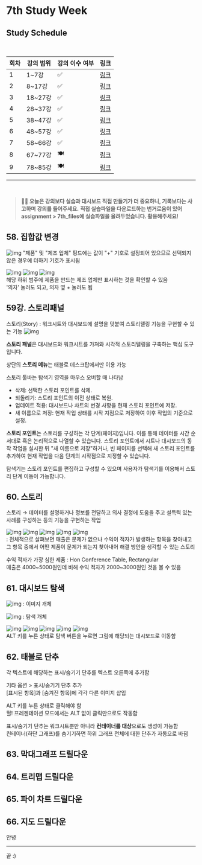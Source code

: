 # 7th Study Week

## Study Schedule
<br>

| 회차 | 강의 범위   | 강의 이수 여부 | 링크                                                                                                     |
|------|-------------|----------------|--------------------------------------------------------------------------------------------------------|
| 1    | 1~7강       | ✅              | [링크](https://www.youtube.com/watch?v=AXkaUrJs-Ko&list=PL87tgIIryGsa5vdz6MsaOEF8PK-YqK3fz&index=84)    |
| 2    | 8~17강      | ✅              | [링크](https://www.youtube.com/watch?v=AXkaUrJs-Ko&list=PL87tgIIryGsa5vdz6MsaOEF8PK-YqK3fz&index=75)    |
| 3    | 18~27강     | ✅              | [링크](https://www.youtube.com/watch?v=AXkaUrJs-Ko&list=PL87tgIIryGsa5vdz6MsaOEF8PK-YqK3fz&index=65)    |
| 4    | 28~37강     | ✅              | [링크](https://www.youtube.com/watch?v=e6J0Ljd6h44&list=PL87tgIIryGsa5vdz6MsaOEF8PK-YqK3fz&index=55)    |
| 5    | 38~47강     | ✅              | [링크](https://www.youtube.com/watch?v=AXkaUrJs-Ko&list=PL87tgIIryGsa5vdz6MsaOEF8PK-YqK3fz&index=45)    |
| 6    | 48~57강     | ✅              | [링크](https://www.youtube.com/watch?v=AXkaUrJs-Ko&list=PL87tgIIryGsa5vdz6MsaOEF8PK-YqK3fz&index=35)    |
| 7    | 58~66강     | ✅             | [링크](https://www.youtube.com/watch?v=AXkaUrJs-Ko&list=PL87tgIIryGsa5vdz6MsaOEF8PK-YqK3fz&index=25)    |
| 8    | 67~77강     | 🍽️             | [링크](https://www.youtube.com/watch?v=AXkaUrJs-Ko&list=PL87tgIIryGsa5vdz6MsaOEF8PK-YqK3fz&index=15)    |
| 9    | 78~85강     | 🍽️             | [링크](https://www.youtube.com/watch?v=AXkaUrJs-Ko&list=PL87tgIIryGsa5vdz6MsaOEF8PK-YqK3fz&index=5)     |
---

<br/>

> **🧞‍♀️ 오늘은 강의보다 실습과 대시보드 직접 만들기가 더 중요하니, 기록보다는 사고하며 강의를 들어주세요.**
> **직접 실습파일을 다운로드하는 번거로움이 있어 assignment > 7th_files에 실습파일을 올려두었습니다. 활용해주세요!**


## 58. 집합값 변경

<!-- 집합값 변경 강의에서 알게 된 점을 적어주세요 -->
![img](https://github.com/dorxor/DartB-24-2/blob/main/tableau/img/%23%2058.png?raw=true)
"제품" 및 "제조 업체" 핑드에는 값이 "+" 기호로 설정되어 있으므로 선택되지 않은 경우에 더하기 기호가 표시됨

![img](https://github.com/dorxor/DartB-24-2/blob/main/tableau/img/%23%2058_2.png?raw=true)
![img](https://github.com/dorxor/DartB-24-2/blob/main/tableau/img/%23%2058_4.png?raw=true)
![img](https://github.com/dorxor/DartB-24-2/blob/main/tableau/img/%23%2058_3.png?raw=true)\
해당 하위 범주에 제품을 만드는 제조 업체만 표시하는 것을 확인할 수 있음\
'의자' 눌러도 되고, 의자 옆 + 눌러도 됨


## 59강. 스토리패널

<!-- 스토리패널 강의에서 알게 된 점을 적어주세요 -->
스토리(Story) :  워크시트와 대시보드에 설명을 덧붙여 스토리텔링 기능을 구현할 수 있는 기능
![img](https://github.com/dorxor/DartB-24-2/blob/main/tableau/img/%23%2059.png?raw=true)

**스토리 패널**은 대시보드와 워크시트를 가져와 시각적 스토리텔링을 구축하는 핵심 도구입니다. 

상단의 **스토리 메뉴**는 태블로 데스크탑에서만 이용 가능

스토리 툴바는 탐색기 영역을 마우스 오버할 때 나타남
- 삭제: 선택한 스토리 포인트를 삭제.
- 되돌리기: 스토리 포인트의 이전 상태로 복원.
- 업데이트 적용: 대시보드나 차트의 변경 사항을 현재 스토리 포인트에 저장.
- 새 이름으로 저장: 현재 작업 상태를 시작 지점으로 저장하여 이후 작업의 기준으로 설정.

**스토리 포인트**는 스토리를 구성하는 각 단계(페이지)입니다. 이를 통해 데이터를 시간 순서대로 혹은 논리적으로 나열할 수 있습니다. 스토리 포인트에서 시트나 대시보드의 동작 작업을 실시한 뒤 "새 이름으로 저장"하거나, 빈 페이지를 선택해 새 스토리 포인트를 추가하여 현재 작업을 다음 단계의 시작점으로 지정할 수 있습니다.

탐색기는 스토리 포인트를 편집하고 구성할 수 있으며 사용자가 탐색기를 이용해서 스토리 단계 이동이 가능합니다.

## 60. 스토리

<!-- 알게 된 점을 적고, 아래 질문에 답해보세요 :) -->
스토리 → 데이터를 설명하거나 정보를 전달하고 의사 결정에 도움을 주고 설득력 있는 사례를 구성하는 등의 기능을 구현하는 작업

![img](https://github.com/dorxor/DartB-24-2/blob/main/tableau/img/%23%2060.png?raw=true)
![img](https://github.com/dorxor/DartB-24-2/blob/main/tableau/img/%23%2060_2.png?raw=true)
![img](https://github.com/dorxor/DartB-24-2/blob/main/tableau/img/%23%2060_3.png?raw=true)
![img](https://github.com/dorxor/DartB-24-2/blob/main/tableau/img/%23%2060_4.png?raw=true)
![img](https://github.com/dorxor/DartB-24-2/blob/main/tableau/img/%23%2060_5.png?raw=true)\
: 전체적으로 살펴보면 매출은 문제가 없으나 수익이 적자가 발생하는 항목을 찾아내고 그 항목 중에서 어떤 제품이 문제가 되는지 찾아내어 해결 방안을 생각할 수 있는 스토리

수익 적자가 가장 심한 제품 :  Hon Conference Table, Rectangular\
매출은 4000~5000원인데 비해 수익 적자가 2000~3000원인 것을 볼 수 있음

## 61. 대시보드 탐색

<!-- 대시보드 탐색 강의에서 알게 된 점을 적어주세요 -->
![img](https://github.com/dorxor/DartB-24-2/blob/main/tableau/img/%23%2061_%EC%9D%B4%EB%AF%B8%EC%A7%80%20%EA%B0%9C%EC%B2%B4.png?raw=true) : 이미지 개체

![img](https://github.com/dorxor/DartB-24-2/blob/main/tableau/img/%23%2061_%ED%83%90%EC%83%89%20%EA%B0%9C%EC%B2%B4.png?raw=true) : 탐색 개체

![img](https://github.com/dorxor/DartB-24-2/blob/main/tableau/img/%23%2061.png?raw=true)
![img](https://github.com/dorxor/DartB-24-2/blob/main/tableau/img/%23%2061_2.png?raw=true)
![img](https://github.com/dorxor/DartB-24-2/blob/main/tableau/img/%23%2061_3.png?raw=true)
![img](https://github.com/dorxor/DartB-24-2/blob/main/tableau/img/%23%2061_4.png?raw=true)
![img](https://github.com/dorxor/DartB-24-2/blob/main/tableau/img/%23%2061_5.png?raw=true)\
ALT 키를 누른 상태로 탐색 버튼을 누르면 그림에 해당되는 대시보드로 이동함

## 62. 태블로 단추

<!-- 태블로 단추 강의에서 알게 된 점을 적어주세요 -->
각 텍스트에 해당하는 표시/숨기기 단추를 텍스트 오른쪽에 추가함

기타 옵션 > 표시/숨기기 단추 추가\
[표시된 항목]과 [숨겨진 항목]에 각각 다른 이미지 삽입


ALT 키를 누른 상태로 클릭해야 함\
헐! 프레젠테이션 모드에서는 ALT 없이 클릭만으로도 작동함


표시/숨기기 단추는 워크시트뿐만 아니라 **컨테이너를 대상**으로도 생성이 가능함\
컨테이너(하단 그래프)를 숨기기하면 하위 그래프 전체에 대한 단추가 자동으로 바뀜


## 63. 막대그래프 드릴다운

<!-- 막대그래프 드릴다운에 대해 알게 된 점을 적어주세요 -->

## 64. 트리맵 드릴다운

<!-- 트리맵 드릴다운에 대해 알게 된 점을 적어주세요 -->

## 65. 파이 차트 드릴다운

<!-- 파일 차트 드릴다운에 대해 알게 된 점을 적어주세요 -->

## 66. 지도 드릴다운

<!-- 지도 드릴다운에 대해 알게 된 점을 적어주세요 -->
안녕

---
끝 :)
